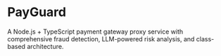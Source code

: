 # PayGuard
A Node.js + TypeScript payment gateway proxy service with comprehensive fraud detection, LLM-powered risk analysis, and class-based architecture.
